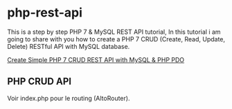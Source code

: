 # php-rest-api

This is a step by step PHP 7 & MySQL REST API tutorial, In this tutorial i am going to share with you how to create a PHP 7 CRUD (Create, Read, Update, Delete) RESTful API with MySQL database.

[Create Simple PHP 7 CRUD REST API with MySQL & PHP PDO](https://www.positronx.io/create-simple-php-crud-rest-api-with-mysql-php-pdo/)

## PHP CRUD API

Voir index.php pour le routing (AltoRouter).
